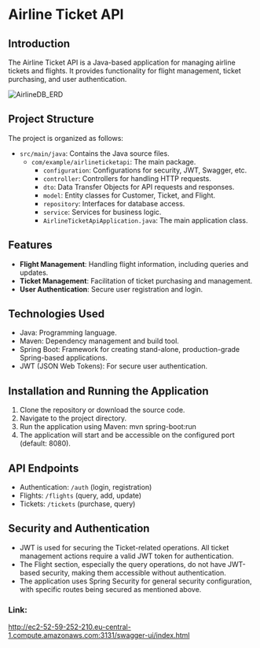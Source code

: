 # Airline Ticket API

## Introduction

The Airline Ticket API is a Java-based application for managing airline tickets and flights. It provides functionality for flight management, ticket purchasing, and user authentication.

![AirlineDB_ERD](https://github.com/ahmetkoc35/Airline-Ticket-API/assets/114762109/bfdecc00-b9b8-4835-8edf-6db3b8dc1a13)

## Project Structure

The project is organized as follows:

- `src/main/java`: Contains the Java source files.
  - `com/example/airlineticketapi`: The main package.
    - `configuration`: Configurations for security, JWT, Swagger, etc.
    - `controller`: Controllers for handling HTTP requests.
    - `dto`: Data Transfer Objects for API requests and responses.
    - `model`: Entity classes for Customer, Ticket, and Flight.
    - `repository`: Interfaces for database access.
    - `service`: Services for business logic.
    - `AirlineTicketApiApplication.java`: The main application class.

## Features

- **Flight Management**: Handling flight information, including queries and updates.
- **Ticket Management**: Facilitation of ticket purchasing and management.
- **User Authentication**: Secure user registration and login.

## Technologies Used

- Java: Programming language.
- Maven: Dependency management and build tool.
- Spring Boot: Framework for creating stand-alone, production-grade Spring-based applications.
- JWT (JSON Web Tokens): For secure user authentication.

## Installation and Running the Application

1. Clone the repository or download the source code.
2. Navigate to the project directory.
3. Run the application using Maven:
  mvn spring-boot:run
4. The application will start and be accessible on the configured port (default: 8080).

## API Endpoints

- Authentication: `/auth` (login, registration)
- Flights: `/flights` (query, add, update)
- Tickets: `/tickets` (purchase, query)

## Security and Authentication

- JWT is used for securing the Ticket-related operations. All ticket management actions require a valid JWT token for authentication.
- The Flight section, especially the query operations, do not have JWT-based security, making them accessible without authentication.
- The application uses Spring Security for general security configuration, with specific routes being secured as mentioned above.

### Link: 
http://ec2-52-59-252-210.eu-central-1.compute.amazonaws.com:3131/swagger-ui/index.html


